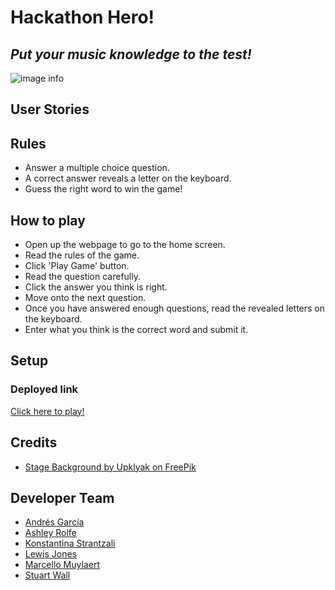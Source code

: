 # **Hackathon Hero!** 
## *Put your music knowledge to the test!*

![image info]()

## User Stories

## Rules

* Answer a multiple choice question.
* A correct answer reveals a letter on the keyboard.
* Guess the right word to win the game!

## How to play

* Open up the webpage to go to the home screen.
* Read the rules of the game.
* Click 'Play Game' button.
* Read the question carefully.
* Click the answer you think is right.
* Move onto the next question.
* Once you have answered enough questions, read the revealed letters on the keyboard.
* Enter what you think is the correct word and submit it.

## Setup

### Deployed link

[Click here to play!]()

## Credits

* [Stage Background by Upklyak on FreePik](https://www.freepik.com/free-vector/movie-theater-with-white-screen-curtains-seats_33702600.htm#page=2&query=music%20audience&position=23&from_view=search&track=sph#position=23&page=2&query=music%20audience)

## Developer Team

* [Andrés García](https://www.linkedin.com)
* [Ashley Rolfe](https://www.linkedin.com)
* [Konstantina Strantzali](https://www.linkedin.com)
* [Lewis Jones](https://www.linkedin.com)
* [Marcello Muylaert](https://www.linkedin.com)
* [Stuart Wall](https://www.linkedin.com)